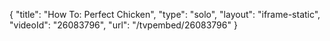 {
    "title": "How To: Perfect Chicken",
    "type": "solo",
    "layout": "iframe-static",
    "videoId": "26083796",
    "url": "\/tvpembed\/26083796"
}